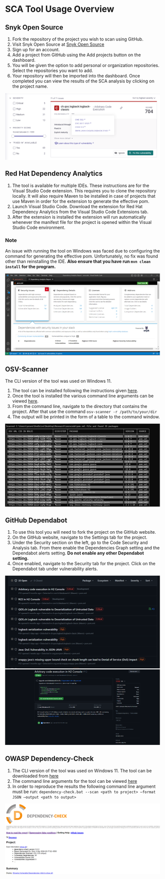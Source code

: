 # SCA Tool Usage Overview

## Snyk Open Source

1. Fork the repository of the project you wish to scan using GitHub.
2. Visit Snyk Open Source at [Snyk Open Source](https://snyk.io/)
3. Sign up for an account.
4. Add a project from GitHub using the Add projects button on the dashboard.
5. You will be given the option to add personal or organization repositories. Select the repositories you want to add.
6. Your repository will then be imported into the dashboard. Once completed you can view the results of the SCA analysis by clicking on the project name.

![Snyk Output](https://github.com/nislab/threat-knowledge-graph/blob/main/SCA/Images/Snyk-WriteUp-Output.png)

## Red Hat Dependency Analytics

1. The tool is available for multiple IDEs. These instructions are for the Visual Studio Code extension. This requires you to clone the repository locally. It will also require Maven to be installed in case of projects that use Maven in order for the extension to generate the effective pom.
2. Launch Visual Studio Code. Download the extension for Red Hat Dependency Analytics from the Visual Studio Code Extensions tab.
3. After the extension is installed the extension will run automatically whenever the manifest file for the project is opened within the Visual Studio Code environment.

### Note
An issue with running the tool on Windows was faced due to configuring the command for generating the effective pom. Unfortunately, no fix was found other than reinstalling the IDE. **Also ensure that you have run `mvn clean install` for the program.**

![Red Hat Output](https://github.com/nislab/threat-knowledge-graph/blob/main/SCA/Images/RedHat_Sample_Output.png)

## OSV-Scanner

The CLI version of the tool was used on Windows 11.
1. The tool can be installed following the instructions given [here](https://google.github.io/osv-scanner/installation/).
2. Once the tool is installed the various command line arguments can be viewed [here](https://google.github.io/osv-scanner/usage/).
3. From the command line, navigate to the directory that contains the project. After that use the command `osv-scanner -r /path/to/your/dir`
4. The output will be printed in the form of a table to the command window.

![OSV Output](https://github.com/nislab/threat-knowledge-graph/blob/main/SCA/Images/OSV-Writeup-Output.png)

## GitHub Dependabot

1. To use this tool you will need to fork the project on the GitHub website.
2. On the GitHub website, navigate to the Settings tab for the project.
3. Under the Security section on the left, go to the Code Security and Analysis tab. From there enable the Dependencies Graph setting and the Dependabot alerts setting. **Do not enable any other Dependabot setting.**
4. Once enabled, navigate to the Security tab for the project. Click on the Dependabot tab under vulnerability alerts.

![GitHub Output](https://github.com/nislab/threat-knowledge-graph/blob/main/SCA/Images/Dependabot-WriteUp-Output-1.png)
![GitHub Output 2](https://github.com/nislab/threat-knowledge-graph/blob/main/SCA/Images/Dependabot-WriteUp-Output-2.png)
## OWASP Dependency-Check

1. The CLI version of the tool was used on Windows 11. The tool can be downloaded from [here](https://owasp.org/www-project-dependency-check/)
2. The command line arguments for the tool can be viewed [here](https://jeremylong.github.io/DependencyCheck/dependency-check-cli/arguments.html)
3. In order to reproduce the results the following command line argument must be run:
`dependency-check.bat --scan <path to project> —format JSON —output <path to output>`

![OWASP Output](https://github.com/nislab/threat-knowledge-graph/blob/main/SCA/Images/dependency-check-sample.png)



